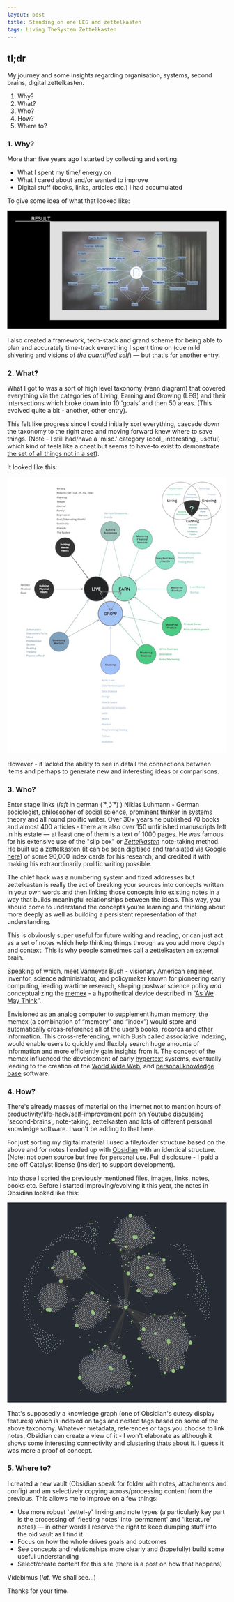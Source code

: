 ```yaml
---
layout: post
title: Standing on one LEG and zettelkasten
tags: Living TheSystem Zettelkasten
---
```


##  tl;dr

My journey and some insights regarding organisation, systems, second brains, digital zettelkasten.
1. Why?
2. What?
3. Who?
4. How?
5. Where to?


### 1. Why?
More than five years ago I started by collecting and sorting:
- What I spent my time/ energy on
- What I cared about and/or wanted to improve
- Digital stuff (books, links, articles etc.) I had accumulated 

To give some idea of what that looked like:


![](public/assets/Zettel_Problem_2019.jpg)

I also created a framework, tech-stack and grand scheme for being able to plan and accurately time-track everything I spent time on (cue mild shivering and visions of [_the quantified self_](https://en.wikipedia.org/wiki/Quantified_self)) — but that's for another entry.


### 2. What?

What I got to was a sort of high level taxonomy (venn diagram) that covered everything via the categories of Living, Earning and Growing (LEG) and their intersections which broke down into 10 'goals' and then 50 areas. (This evolved quite a bit - another, other entry). 

This felt like progress since I could initially sort everything, cascade down the taxonomy to the right area and moving forward knew where to save things. (Note - I still had/have a 'misc.' category (cool_ interesting_ useful) which kind of feels like a cheat but seems to have-to exist to demonstrate [the set of all things not in a set](https://en.wikipedia.org/wiki/Russell%27s_paradox)). 

It looked like this:

![](public/assets/30k_view_V3_goals_plus_areas.jpg)

However - it lacked the ability to see in detail the connections between items and perhaps to generate new and interesting ideas or comparisons.

### 3. Who?
Enter stage links (_left_ in german ( ͡° ͜ʖ ͡°) ) Niklas Luhmann - German sociologist, philosopher of social science, prominent thinker in systems theory and all round prolific writer. Over 30+ years he published 70 books and almost 400 articles - there are also over 150 unfinished manuscripts left in his estate — at least one of them is a text of 1000 pages. He was famous for his extensive use of the "slip box" or _[Zettelkasten](https://en.wikipedia.org/wiki/Zettelkasten "Zettelkasten")_ note-taking method. He built up a zettelkasten (it can be seen digitised and translated via Google [here](https://www-heise-de.translate.goog/news/Missing-Link-Luhmanns-Denkmaschine-endlich-im-Netz-4364512.html?_x_tr_sl=auto&_x_tr_tl=en&_x_tr_hl=en-US&_x_tr_pto=wapp&hg=1&hgi=2&hgf=false)) of some 90,000 index cards for his research, and credited it with making his extraordinarily prolific writing possible.

The chief hack was a numbering system and fixed addresses but zettelkasten is really the act of breaking your sources into concepts written in your own words and then linking those concepts into existing notes in a way that builds meaningful relationships between the ideas. This way, you should come to understand the concepts you’re learning and thinking about more deeply as well as building a persistent representation of that understanding.

This is obviously super useful for future writing and reading, or can just act as a set of notes which help thinking things through as you add more depth and context. This is why people sometimes call a zettelkasten an external brain.

Speaking of which, meet Vannevar Bush - visionary American engineer, inventor, science administrator, and policymaker known for pioneering early computing, leading wartime research, shaping postwar science policy *and* conceptualizing the [memex](https://en.wikipedia.org/wiki/Memex) - a hypothetical device described in “[As We May Think](http://www.theatlantic.com/magazine/archive/1945/07/as-we-may-think/303881/?single_page=true "As We May Think")”. 

Envisioned as an analog computer to supplement human memory, the memex (a combination of “memory” and “index”) would store and automatically cross-reference all of the user’s books, records and other information. This cross-referencing, which Bush called associative indexing, would enable users to quickly and flexibly search huge amounts of information and more efficiently gain insights from it. The concept of the memex influenced the development of early [hypertext](https://en.wikipedia.org/wiki/Hypertext "Hypertext") systems, eventually leading to the creation of the [World Wide Web](https://en.wikipedia.org/wiki/World_Wide_Web "World Wide Web"), and [personal knowledge base](https://en.wikipedia.org/wiki/Personal_knowledge_base "Personal knowledge base") software.

 

### 4. How?

There's already masses of material on the internet not to mention hours of productivity/life-hack/self-improvement porn on Youtube discussing 'second-brains', note-taking, zettelkasten and lots of different personal knowledge software. I won't be adding to that here.

For just sorting my digital material I used a file/folder structure based on the above and for notes I ended up with [Obsidian](https://obsidian.md/) with an identical structure. (Note: not open source but free for personal use. Full disclosure - I paid a one off Catalyst license (Insider) to support development). 

Into those I sorted the previously mentioned files, images, links, notes, books etc. Before I started improving/evolving it this year, the notes in Obsidian looked like this:

![](public/assets/Obsidian_Dec_23.png)

That's supposedly a knowledge graph (one of Obsidian's cutesy display features) which is indexed on tags and nested tags based on some of the above taxonomy. Whatever metadata, references or tags you choose to link notes, Obsidian can create a view of it - I won't elaborate as although it shows some interesting connectivity and clustering thats about it. I guess it was more a proof of concept.

###  5. Where to?

I created a new vault (Obsidian speak for folder with notes, attachments and config) and am selectively copying across/processing content from the previous. This allows me to improve on a few things:

- Use more robust 'zettel-y' linking and note types (a particularly key part is the processing of 'fleeting notes' into 'permanent' and 'literature' notes) — in other words I reserve the right to keep dumping stuff into the old vault as I find it.
- Focus on how the whole drives goals and outcomes
- See concepts and relationships more clearly and (hopefully) build some useful understanding
- Select/create content for this site (there is a post on how that happens)

Videbimus (_lat._ We shall see...)

Thanks for your time.